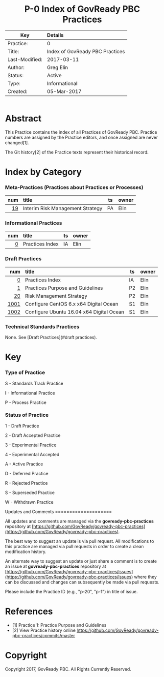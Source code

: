 
<header>

P-0 Index of GovReady PBC Practices
===================================

| Key            | Details                                                                          |
|----------------|:---------------------------------------------------------------------------------|
| Practice:      | 0                                                                                |
| Title:         | Index of GovReady PBC Practices                                                  |
| Last-Modified: | 2017-03-11                                                                       |
| Author:        | Greg Elin <gregelin at govready.com>                                             |
| Status:        | Active                                                                           |
| Type:          | Informational                                                                    |
| Created:       | 05-Mar-2017                                                                      |

</header>

<main>

Abstract
========

This Practice contains the index of all Practices of GovReady PBC.
Practice numbers are assigned by the Practice editors, and once assigned are never changed[1].

The Git history[2] of the Practice texts represent their historical record.

Index by Category
=================

### Meta-Practices (Practices about Practices or Processes)

| num                                | title                                    | ts     | owner                      |
|-----------------------------------:|:-----------------------------------------|--------|----------------------------|
|   [19](p-0019.md)                  | Interim Risk Management Strategy         | PA     | Elin                       |


### Informational Practices

| num                                | title                                    | ts     | owner                      |
|-----------------------------------:|:-----------------------------------------|--------|----------------------------|
|    [0](p-0000.md)                  | Practices Index                          | IA     | Elin                       |


### Draft Practices

| num                                | title                                    | ts     | owner                      |
|-----------------------------------:|:-----------------------------------------|--------|----------------------------|
|    [0](p-0000.md)                  | Practices Index                          | IA     | Elin                       |
|    [1](2-draft-accepted/p-0001.md) | Practices Purpose and Guidelines         | P2     | Elin                       |
|   [20](2-draft-accepted/p-0020.md) | Risk Management Strategy                 | P2     | Elin                       |
| [1001](1-draft/p-1001.md)          | Configure CentOS 6.x x64 Digital Ocean   | S1     | Elin                       |
| [1002](1-draft/p-1002.md)          | Configure Ubuntu 16.04 x64 Digital Ocean | S1     | Elin                       |


### Technical Standards Practices

None. See [Draft Practices](#draft practices).

Key
===

### Type of Practice
S - Standards Track Practice

I - Informational Practice

P - Process Practice

### Status of Practice

1 - Draft Practice

2 - Draft Accepted Practice

3 - Experimental Practice

4 - Experimental Accepted

A - Active Practice

D - Deferred Practice

R - Rejected Practice

S - Superseded Practice

W - Withdrawn Practice


</main>

<footer>
Updates and Comments
====================

All updates and comments are managed via the **govready-pbc-practices** repository at [https://github.com/GovReady/govready-pbc-practices](https://github.com/GovReady/govready-pbc-practices).

The best way to suggest an update is via pull request. All modifications to this practice are managed via pull requests in order to create a clean modification history.

An alternate way to suggest an update or just share a comment is to create an issue at **govready-pbc-practices** repository at [https://github.com/GovReady/govready-pbc-practices/issues](https://github.com/GovReady/govready-pbc-practices/issues) where they can be discussed and changes can subsequently be made via pull requests.

Please include the Practice ID (e.g., "p-20", "p-1") in title of issue.


References
==========

  - [1] Practice 1: Practice Purpose and Guidelines
  - [2] View Practice history online https://github.com/GovReady/govready-pbc-practices/commits/master


Copyright
=========

Copyright 2017, GovReady PBC. All Rights Currently Reserved.

</footer>